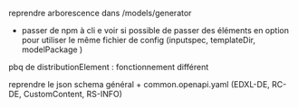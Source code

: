 reprendre arborescence dans /models/generator

- passer de npm à cli e voir si possible de passer des éléments en option pour utiliser le même fichier de config 
  (inputspec, templateDir, modelPackage )


pbq de distributionElement : fonctionnement différent


reprendre le json schema général + common.openapi.yaml (EDXL-DE, RC-DE, CustomContent, RS-INFO)